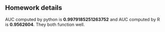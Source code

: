 ## Homework details

AUC computed by python is **0.9979185251263752** and AUC computed by R is **0.9562604**. They both function well.